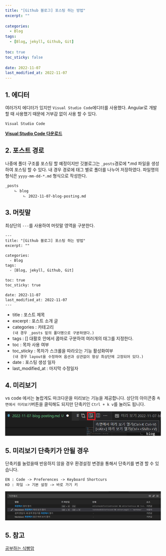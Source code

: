 ```yaml
---
title: "[Github 블로그] 포스팅 하는 방법"
excerpt: ""

categories:
  - Blog
tags:
  - [Blog, jekyll, Github, Git]

toc: true
toc_sticky: false
 
date: 2022-11-07
last_modified_at: 2022-11-07
---
```


## 1. 에디터
여러가지 에디터가 있지만 `Visual Studio Code`에디터를 사용했다. Angular로 개발 할 때 사용했기 때문에 거부감 없이 사용 할 수 있다.  

```
Visual Studio Code
```
[**Visual Studio Code 다운로드**](https://code.visualstudio.com/download)

## 2. 포스트 경로
나중에 폴더 구조를 포스팅 할 예정이지만 깃블로그는 `_posts`경로에 *.md 파일을 생성하여 포스팅 할 수 있다. 내 경우 경로에 태그 별로 폴더를 나누어 저장하였다. 파일명의 형식은 `yyyy-mm-dd-*.md` 형식으로 작성한다.

```
_posts
    ㄴ blog
        ㄴ 2022-11-07-blog-posting.md
```
## 3. 머릿말
최상단의 `---`를 사용하여 머릿말 영역을 구분한다.

```
---
title: "[Github 블로그] 포스팅 하는 방법"
excerpt: ""

categories:
  - Blog
tags:
  - [Blog, jekyll, Github, Git]

toc: true
toc_sticky: true
 
date: 2022-11-07
last_modified_at: 2022-11-07
---
```

- title : 포스트 제목
- excerpt : 포스트 소개 글
- categories : 카테고리  
`(내 경우 _posts 밑의 폴더명으로 구분하였다.)`
- tags : [] 대활호 안에서 콤마로 구분하여 여러개의 태그를 지정한다.
- toc : 목차 사용 여부
- toc_sticky : 목차가 스크롤을 따라오는 기능 활성화여부  
`(내 경우 layout을 수정하여 옵션과 상관없이 항상 최상단에 고정되어 있다.)`
- date : 포스팅 생성 일자
- last_modified_at : 마지막 수정일자

## 4. 미리보기
vs code 에서는 놀랍게도 마크다운을 미리보는 기능을 제공합니다. 상단의 아이콘중 `측면에서 미리보기`버튼을 클릭해도 되지만 단축키인 `Ctrl + k v`를 눌러도 됩니다.

![아이콘](/assets/images/2022-11-07-blog-postring/previewe.png)  

## 5. 미리보기 단축키가 안될 경우
단축키를 눌렀을때 반응하지 않을 경우 환경설정 변경을 통해서 단축키를 변경 할 수 있습니다.  
```
EN : Code -> Preferences -> Keyboard Shortcurs
KO : 파일 -> 기본 설정 -> 바로 가기 키
```
![아이콘](/assets/images/2022-11-07-blog-postring/key-setting.PNG)


## 5. 참고
[공부하는 식빵맘](https://ansohxxn.github.io/blog/posting/)